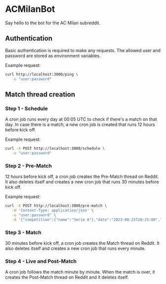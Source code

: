 # ACMilanBot
Say hello to the bot for the AC Milan subreddit.

## Authentication
Basic authentication is required to make any requests. The allowed user and password are stored as environment variables.

Example request:
```bash
curl http://localhost:3000/ping \
   -u "user:password"
```

## Match thread creation
### Step 1 - Schedule
A cron job runs every day at 00:05 UTC to check if there's a match on that day. In case there is a match, a new cron job is created that runs 12 hours before kick off.

Example request:
```bash
curl -X POST http://localhost:3000/schedule \
   -u "user:password"
```

### Step 2 - Pre-Match
12 hours before kick off, a cron job creates the Pre-Match thread on Reddit. It also deletes itself and creates a new cron job that runs 30 minutes before kick off.

Example request:
```bash
curl -X POST http://localhost:3000/pre-match \
   -H 'Content-Type: application/json' \
   -u "user:password" \
   -d '{"competition":{"name":"Serie A"},"date":"2023-08-25T20:25:00","venue":{},"home":{"name":"AC Milan"},"away":{"name":"Boca Juniors"},"goals":{}}'
```

### Step 3 - Match
30 minutes before kick off, a cron job creates the Match thread on Reddit. It also deletes itself and creates a new cron job that runs every minute.

### Step 4 - Live and Post-Match
A cron job follows the match minute by minute. When the match is over, it creates the Post-Match thread on Reddit and it deletes itself.